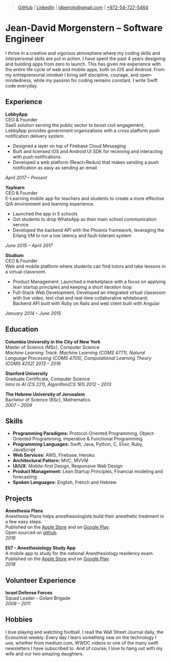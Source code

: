 > [GitHub](https://www.github.com/jeandavid) |
[LinkedIn](https://www.linkedin.com/in/jeandavidmp) |
[jdpeirolo@gmail.com](mailto:jdpeirolo@gmail.com) |
[+972-54-727-5464](tel:00972547275464)

# Jean-David Morgenstern &ndash; Software Engineer
I thrive in a creative and vigorous atmosphere where my coding skills and interpersonal skills are put in action. I have spent the past 4 years designing and building apps from zero to launch. This has given me experience with the entire life cycle of web and mobile apps, both on iOS and Android. From my entrepreneurial mindset I bring self discipline, courage, and open-mindedness, while my passion for coding remains constant. I write Swift code everyday.

## Experience
**LobbyApp**  
CEO & Founder  
SaaS solution serving the public sector to boost civil engagement, LobbyApp provides government organizations with a cross platform push notification delivery system.
- Designed a layer on top of Firebase Cloud Messaging
- Built and licensed iOS and Android UI SDK for receiving and interacting with push notifications
- Developed a web platform (React+Redux) that makes sending a push notification as easy as sending an email

*April 2017 &ndash; Present*

**Yaylearn**  
CEO & Founder  
E-Learning mobile app for teachers and students to create a more effective Q/A environment and learning experience.
- Launched the app in 5 schools
- Got students to drop WhatsApp as their main school communication service
- Developed the backend API with the Phoenix framework, leveraging the Erlang VM to run a low latency and fault-tolerant system

*June 2015 &ndash; April 2017*  

**Studium**  
CEO & Founder  
Web and mobile platform where students can find tutors and take lessons in a virtual classroom.
- Product Management: Launched a marketplace with a focus on applying lean startup principles and keeping a short iteration loop
- Full-Stack Web Development: Developed an integrated virtual classroom with live video, text chat and real-time collaborative whiteboard; Backend API built with Ruby on Rails and web client built with Angular

*January 2014 &ndash; June 2015*

## Education
**Columbia University in the City of New York**  
Master of Science (MSc), Computer Science  
*Machine Learning Track: Machine Learning (COMS 4771), Natural Language Processing (COMS 4705), Computational Learning Theory (COMS 4252)*
*2013 – 2016*

**Stanford University**  
Graduate Certificate, Computer Science  
*Intro to AI (CS 221), Algorithm(CS 161)*
*2012 – 2013*

**The Hebrew University of Jerusalem**  
Bachelor of Science (BSc), Mathematics  
*2007 – 2009*

## Skills
- **Programming Paradigms:** Protocol-Oriented Programming, Object-Oriented Programming, Imperative & Functional Programming
- **Programming Languages:** Swift, Java, Python, C, Elixir, Ruby, JavaScript
- **Web Services:** AWS, Firebase, Heroku
- **Architectural Pattern:** MVC, MVVM
- **UI/UX:** Mobile-first Design, Responsive Web Design
- **Product Management:** Lean Startup Principles, Financial modeling and forecasting.
- **Spoken Languages:** English, French and Hebrew

## Projects
**Anesthesia Plans**  
Anesthesia Plans helps anesthesiologists build their anesthetic treatment in a few easy steps.  
Published on the [Apple Store](https://itunes.apple.com/il/app/%D7%AA%D7%95%D7%9B%D7%A0%D7%99%D7%95%D7%AA-%D7%94%D7%A8%D7%93%D7%9E%D7%94/id1402481339?mt=8) and on [Google Play](https://play.google.com/store/apps/details?id=com.elishou.anesthesiaplan).  
Open sourced on [github](https://github.com/jeandavid/anesthesia_plan_ios).  
*2018*

**Eli7 - Anesthesiology Study App**  
A mobile app to study for the national Anesthesiology residency exam.   
Published on the [Apple Store](https://itunes.apple.com/il/app/eli7/id1380037770?mt=8) and on [Google Play](https://play.google.com/store/apps/details?id=com.elishou.eli7).  
*2018*

## Volunteer Experience
**Israel Defense Forces**  
Squad Leader - Golani Brigade  
*2009 – 2011*

## Hobbies
I love playing and watching football. I read the Wall Street Journal daily, the Economist weekly. Every day I learn something new on the technology I use, whether from medium.com, WWDC videos or one of the many swift newsletters I have subscribed to.
And of course, I love to hang out with my wife and our two amazing daughters.
